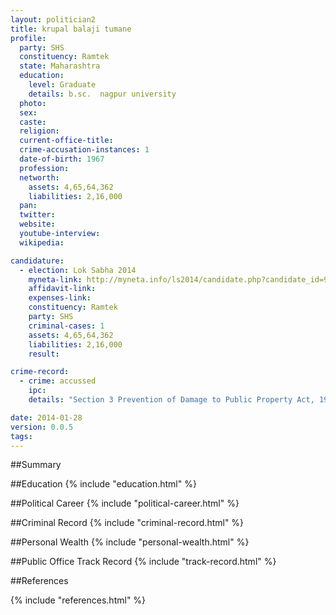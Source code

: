 ```yaml
---
layout: politician2
title: krupal balaji tumane
profile: 
  party: SHS
  constituency: Ramtek
  state: Maharashtra
  education: 
    level: Graduate
    details: b.sc.  nagpur university
  photo: 
  sex: 
  caste: 
  religion: 
  current-office-title: 
  crime-accusation-instances: 1
  date-of-birth: 1967
  profession: 
  networth: 
    assets: 4,65,64,362
    liabilities: 2,16,000
  pan: 
  twitter: 
  website: 
  youtube-interview: 
  wikipedia: 

candidature: 
  - election: Lok Sabha 2014
    myneta-link: http://myneta.info/ls2014/candidate.php?candidate_id=942
    affidavit-link: 
    expenses-link: 
    constituency: Ramtek 
    party: SHS
    criminal-cases: 1
    assets: 4,65,64,362
    liabilities: 2,16,000
    result:  

crime-record: 
  - crime: accussed
    ipc: 
    details: "Section 3 Prevention of Damage to Public Property Act, 1994 Police Station Khaparkheda Criminal No. 3011/2009, Dist. Nagpur,Date-01/04/2009" 

date: 2014-01-28
version: 0.0.5
tags: 
---
```

##Summary


##Education
{% include "education.html" %}


##Political Career
{% include "political-career.html" %}


##Criminal Record
{% include "criminal-record.html" %}


##Personal Wealth
{% include "personal-wealth.html" %}


##Public Office Track Record
{% include "track-record.html" %}


##References


{% include "references.html" %}
